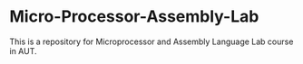 # Micro-Processor-Assembly-Lab
This is a repository for Microprocessor and Assembly Language Lab course in AUT.
